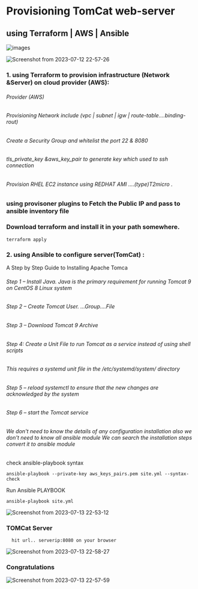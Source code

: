 # Provisioning TomCat web-server 
## using    Terraform | AWS | Ansible      
![images](https://github.com/Hassan-Ashraf-Elshennawy/TomCat-AWS-Terraform-Ansible-/assets/111524157/65633a1a-7144-4da1-ba34-079c0066aa5e)

![Screenshot from 2023-07-12 22-57-26](https://github.com/Hassan-Ashraf-Elshennawy/HHH/assets/111524157/f5d3bd10-dafc-4924-b08a-a52bc8ede157)





### 1. using Terraform to provision infrastructure (Network &Server) on cloud provider (AWS): 
###### Provider (AWS)
###### Provisioning Network include (vpc |  subnet  |  igw  |  route-table....binding-rout)
###### Create a Security Group and whitelist the port 22 & 8080
###### tls_private_key &aws_key_pair to generate key which used to ssh connection
###### Provision RHEL EC2 instance using REDHAT AMI ....(type)T2micro .
### using provisoner plugins to Fetch the Public IP and pass to ansible inventory file 

### Download terraform and install it in your path somewhere.
```
terraform apply
```
### 2. using Ansible to configure server(TomCat) :

A Step by Step Guide to Installing Apache Tomca
###### Step 1 – Install Java. Java is the primary requirement for running Tomcat 9 on CentOS 8 Linux system
###### Step 2 – Create Tomcat User. ...Group....File
###### Step 3 – Download Tomcat 9 Archive
###### Step 4: Create a Unit File to run Tomcat as a service instead of using shell scripts
###### This requires a systemd unit file in the /etc/systemd/system/ directory      
###### Step 5 – reload systemctl to ensure that the new changes are acknowledged by the system
###### Step 6 – start the Tomcat service

###### We don't need to know the details of any configuration installation also we don't need to know all ansible module We can search the installation steps convert it to ansible module

check ansible-playbook syntax
```
ansible-playbook --private-key aws_keys_pairs.pem site.yml --syntax-check
```
Run Ansible PLAYBOOK
```
ansible-playbook site.yml
```
![Screenshot from 2023-07-13 22-53-12](https://github.com/Hassan-Ashraf-Elshennawy/HHH/assets/111524157/d7f6cd01-b3e4-4c0c-9ac2-eeb26a5cb16b)

### TOMCat Server
      hit url.. serverip:8080 on your browser

![Screenshot from 2023-07-13 22-58-27](https://github.com/Hassan-Ashraf-Elshennawy/HHH/assets/111524157/1c37ddf0-0cae-408d-b4dc-236cfddc1f6c)


### Congratulations

![Screenshot from 2023-07-13 22-57-59](https://github.com/Hassan-Ashraf-Elshennawy/HHH/assets/111524157/e3b5f36f-2201-4b01-858a-f9e1af5b4cde)





